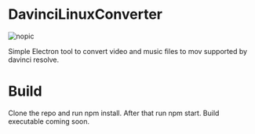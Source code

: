 # DavinciLinuxConverter

![nopic](https://github.com/valplusplusle/DavinciLinuxConverter/blob/master/preview.png)

Simple Electron tool to convert video and music files to mov supported by davinci resolve.

# Build

Clone the repo and run npm install. After that run npm start. Build executable coming soon.
